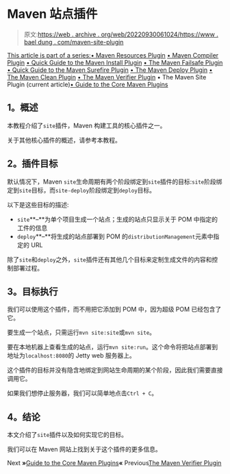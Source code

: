 # Maven 站点插件

> 原文:[https://web . archive . org/web/20220930061024/https://www . bael dung . com/maven-site-plugin](https://web.archive.org/web/20220930061024/https://www.baeldung.com/maven-site-plugin)

[This article is part of a series:](javascript:void(0);)[• Maven Resources Plugin](/web/20220926200101/https://www.baeldung.com/maven-resources-plugin)
[• Maven Compiler Plugin](/web/20220926200101/https://www.baeldung.com/maven-compiler-plugin)
[• Quick Guide to the Maven Install Plugin](/web/20220926200101/https://www.baeldung.com/maven-install-plugin)
[• The Maven Failsafe Plugin](/web/20220926200101/https://www.baeldung.com/maven-failsafe-plugin)
[• Quick Guide to the Maven Surefire Plugin](/web/20220926200101/https://www.baeldung.com/maven-surefire-plugin)
[• The Maven Deploy Plugin](/web/20220926200101/https://www.baeldung.com/maven-deploy-plugin)
[• The Maven Clean Plugin](/web/20220926200101/https://www.baeldung.com/maven-clean-plugin)
[• The Maven Verifier Plugin](/web/20220926200101/https://www.baeldung.com/maven-verifier-plugin)
• The Maven Site Plugin (current article)[• Guide to the Core Maven Plugins](/web/20220926200101/https://www.baeldung.com/core-maven-plugins)

## **1。概述**

本教程介绍了`site`插件，Maven 构建工具的核心插件之一。

关于其他核心插件的概述，请参考本教程。

## **2。插件目标**

默认情况下，Maven `site`生命周期有两个阶段绑定到`site`插件的目标:`site`阶段绑定到`site`目标，而`site-deploy`阶段绑定到`deploy`目标。

以下是这些目标的描述:

*   `site`**–**为单个项目生成一个站点；生成的站点只显示关于 POM 中指定的工件的信息
*   `deploy`**–**将生成的站点部署到 POM 的`distributionManagement`元素中指定的 URL

除了`site`和`deploy`之外，`site`插件还有其他几个目标来定制生成文件的内容和控制部署过程。

## **3。目标执行**

我们可以使用这个插件，而不用把它添加到 POM 中，因为超级 POM 已经包含了它。

要生成一个站点，只需运行`mvn site:site`或`mvn site`。

要在本地机器上查看生成的站点，运行`mvn site:run`。这个命令将把站点部署到地址为`localhost:8080`的 Jetty web 服务器上。

这个插件的目标并没有隐含地绑定到网站生命周期的某个阶段，因此我们需要直接调用它。

如果我们想停止服务器，我们可以简单地点击`Ctrl + C`。

## **4。结论**

本文介绍了`site`插件以及如何实现它的目标。

我们可以在 Maven 网站上找到关于这个插件的更多信息。

Next **»**[Guide to the Core Maven Plugins](/web/20220926200101/https://www.baeldung.com/core-maven-plugins)**«** Previous[The Maven Verifier Plugin](/web/20220926200101/https://www.baeldung.com/maven-verifier-plugin)